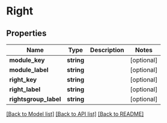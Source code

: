 # Right

## Properties

 Name                  | Type       | Description | Notes      
-----------------------|------------|-------------|------------
 **module_key**        | **string** |             | [optional] 
 **module_label**      | **string** |             | [optional] 
 **right_key**         | **string** |             | [optional] 
 **right_label**       | **string** |             | [optional] 
 **rightsgroup_label** | **string** |             | [optional] 

[[Back to Model list]](../../README.md#documentation-for-models) [[Back to API list]](../../README.md#documentation-for-api-endpoints) [[Back to README]](../../README.md)



